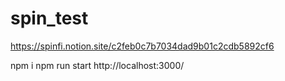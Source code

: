 # spin_test
https://spinfi.notion.site/c2feb0c7b7034dad9b01c2cdb5892cf6

npm i
npm run start
http://localhost:3000/